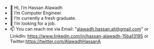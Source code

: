 - 👋 Hi, I’m Hassan Alawadh
- 👀 I’m Computer Engineer.
- 🌱 I’m currently a fresh graduate.
- 💞️ I’m looking for a job.
- 📫 You can reach me via Email: "alawadh.hassan.ali@gmail.com" or LinkdIn: https://www.linkedin.com/in/hassan-alawadh-15ba13195 or Twitter:https://twitter.com/AlawadhHassanA

<!---
AlawadhHassanA/AlawadhHassanA is a ✨ special ✨ repository because its `README.md` (this file) appears on your GitHub profile.
You can click the Preview link to take a look at your changes.
--->
